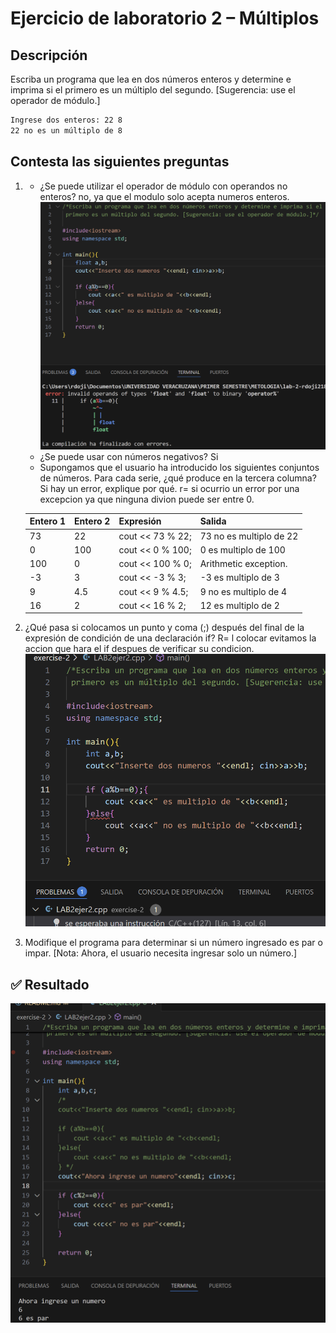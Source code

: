 # Ejercicio de laboratorio 2 – Múltiplos

## Descripción

Escriba un programa que lea en dos números enteros y determine e imprima si el primero es un múltiplo del segundo. [Sugerencia: use el operador de módulo.]

```cmd
Ingrese dos enteros: 22 8
22 no es un múltiplo de 8
```

## Contesta las siguientes preguntas

1. - ¿Se puede utilizar el operador de módulo con operandos no enteros? 
      no, ya que el modulo solo acepta numeros enteros.
    ![alt text](image.png)
   - ¿Se puede usar con números negativos? Si
   - Supongamos que el usuario ha introducido los siguientes conjuntos de números. Para cada serie, ¿qué produce   en la tercera columna? Si hay un error, explique por qué. 
      r= si ocurrio un error por  una excepcion ya que ninguna divion puede ser entre 0.

   | Entero 1 | Entero 2 | Expresión        |            Salida           |
   | -------- | -------- | ---------------- | --------------------------- |
   | 73       | 22       | cout << 73 % 22; |  73 no es multiplo de 22    |
   | 0        | 100      | cout << 0 % 100; |    0 es multiplo de 100     |
   | 100      | 0        | cout << 100 % 0; |    Arithmetic exception.    |
   | -3       | 3        | cout << -3 % 3;  |     -3 es multiplo de 3     |
   | 9        | 4.5      | cout << 9 % 4.5; |    9 no es multiplo de 4    |
   | 16       | 2        | cout << 16 % 2;  |     12 es multiplo de 2     |

2. ¿Qué pasa si colocamos un punto y coma (;) después del final de la expresión de condición de una declaración if?
   R= l colocar evitamos la accion que hara el if despues de verificar su condicion.
   ![alt text](image-1.png)

3. Modifique el programa para determinar si un número ingresado es par o impar. [Nota: Ahora, el usuario necesita ingresar solo un número.]

## ✅ Resultado

![alt text](image-2.png)
